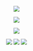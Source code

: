 <p align='center'>
	<img src='https://github-readme-stats.vercel.app/api?username=n0vember24&show_icons=true&theme=radical'>
</p>
<p align='center'>
	<img src='https://github-readme-stats.vercel.app/api/top-langs/?username=n0vember24&theme=radical&layout=compact'>
</p>
<p align='center'>
	<img src='https://github-readme-stats.vercel.app/api/wakatime?username=n0vember24&theme=radical&layout=compact'>
</p>
<p align='center'>
	<img src='https://img.shields.io/github/followers/n0vember24?style=for-the-badge'>
	<img src='https://img.shields.io/github/stars/n0vember24?style=for-the-badge'>
	<img src='https://wakatime.com/badge/user/b805ecb4-4a3d-4805-815f-410bf2e510c9.svg?style=for-the-badge'>
</p>
